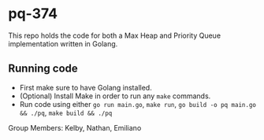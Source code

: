 # pq-374

This repo holds the code for both a Max Heap and Priority Queue implementation written in Golang.

## Running code

- First make sure to have Golang installed.
- (Optional) Install Make in order to run any `make` commands.
- Run code using either `go run main.go`, `make run`, `go build -o pq main.go && ./pq`, `make build && ./pq`

Group Members: Kelby, Nathan, Emiliano
